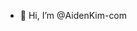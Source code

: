 - 👋 Hi, I’m @AidenKim-com

<!---
AidenKim-com/AidenKim-com is a ✨ special ✨ repository because its `README.md` (this file) appears on your GitHub profile.
You can click the Preview link to take a look at your changes.
--->
